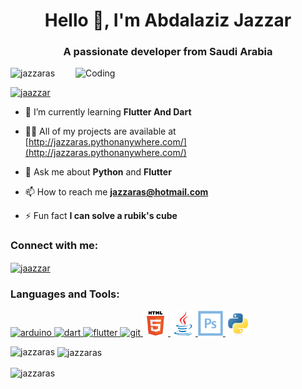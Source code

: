 <h1 align="center">Hello 👋, I'm Abdalaziz Jazzar</h1>
<h3 align="center">A passionate developer from Saudi Arabia</h3>

<img align="right" alt="Coding" width="400" src="https://cdn.dribbble.com/users/1162077/screenshots/3848914/programmer.gif">

<p align="left"> <img src="https://komarev.com/ghpvc/?username=jazzaras&label=Profile%20views&color=0e75b6&style=flat" alt="jazzaras" /> </p>

<p align="left"> <a href="https://twitter.com/jaazzar" target="blank"><img src="https://img.shields.io/twitter/follow/jaazzar?logo=twitter&style=for-the-badge" alt="jaazzar" /></a> </p>

- 🌱 I’m currently learning **Flutter And Dart**

- 👨‍💻 All of my projects are available at [http://jazzaras.pythonanywhere.com/](http://jazzaras.pythonanywhere.com/)

- 💬 Ask me about **Python** and **Flutter**

- 📫 How to reach me **jazzaras@hotmail.com**

- ⚡ Fun fact **I can solve a rubik's cube**

<h3 align="left">Connect with me:</h3>
<p align="left">
<a href="https://twitter.com/jaazzar" target="blank"><img align="center" src="https://raw.githubusercontent.com/rahuldkjain/github-profile-readme-generator/master/src/images/icons/Social/twitter.svg" alt="jaazzar" height="30" width="40" /></a>
</p>

<h3 align="left">Languages and Tools:</h3>
<p align="left"> <a href="https://www.arduino.cc/" target="_blank" rel="noreferrer"> <img src="https://cdn.worldvectorlogo.com/logos/arduino-1.svg" alt="arduino" width="40" height="40"/> </a> <a href="https://dart.dev" target="_blank" rel="noreferrer"> <img src="https://www.vectorlogo.zone/logos/dartlang/dartlang-icon.svg" alt="dart" width="40" height="40"/> </a> <a href="https://flutter.dev" target="_blank" rel="noreferrer"> <img src="https://www.vectorlogo.zone/logos/flutterio/flutterio-icon.svg" alt="flutter" width="40" height="40"/> </a> <a href="https://git-scm.com/" target="_blank" rel="noreferrer"> <img src="https://www.vectorlogo.zone/logos/git-scm/git-scm-icon.svg" alt="git" width="40" height="40"/> </a> <a href="https://www.w3.org/html/" target="_blank" rel="noreferrer"> <img src="https://raw.githubusercontent.com/devicons/devicon/master/icons/html5/html5-original-wordmark.svg" alt="html5" width="40" height="40"/> </a> <a href="https://www.java.com" target="_blank" rel="noreferrer"> <img src="https://raw.githubusercontent.com/devicons/devicon/master/icons/java/java-original.svg" alt="java" width="40" height="40"/> </a> <a href="https://www.photoshop.com/en" target="_blank" rel="noreferrer"> <img src="https://raw.githubusercontent.com/devicons/devicon/master/icons/photoshop/photoshop-line.svg" alt="photoshop" width="40" height="40"/> </a> <a href="https://www.python.org" target="_blank" rel="noreferrer"> <img src="https://raw.githubusercontent.com/devicons/devicon/master/icons/python/python-original.svg" alt="python" width="40" height="40"/> </a> </p>

<p><img align="left" src="https://github-readme-stats.vercel.app/api/top-langs?username=jazzaras&show_icons=true&locale=en&layout=compact" alt="jazzaras" /></p>

<p>&nbsp;<img align="center" src="https://github-readme-stats.vercel.app/api?username=jazzaras&show_icons=true&locale=en" alt="jazzaras" /></p>

<p><img align="center" src="https://github-readme-streak-stats.herokuapp.com/?user=jazzaras&" alt="jazzaras" /></p>

